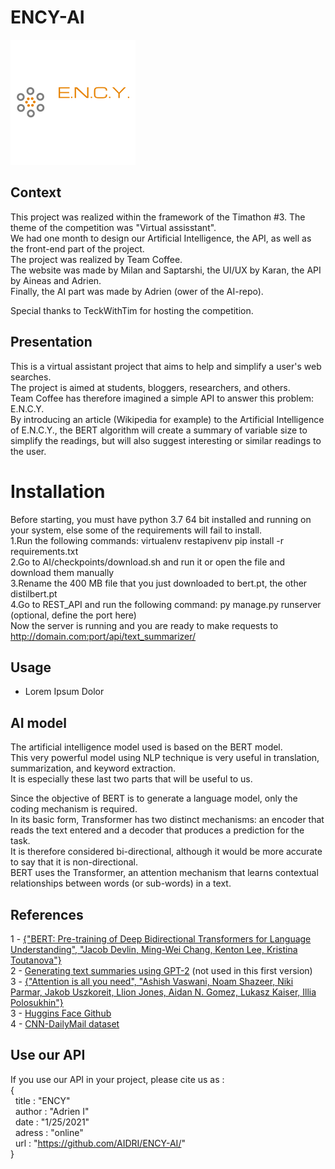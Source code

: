 # ENCY-AI

![ENCY_logo](/assets/ency_logo.png)

## Context

This project was realized within the framework of the Timathon #3. The theme of the competition was "Virtual assisstant".  
We had one month to design our Artificial Intelligence, the API, as well as the front-end part of the project.  
The project was realized by Team Coffee.  
The website was made by Milan and Saptarshi, the UI/UX by Karan, the API by Aineas and Adrien.  
Finally, the AI part was made by Adrien (ower of the AI-repo).  

Special thanks to TeckWithTim for hosting the competition.

## Presentation

This is a virtual assistant project that aims to help and simplify a user's web searches.  
The project is aimed at students, bloggers, researchers, and others.  
Team Coffee has therefore imagined a simple API to answer this problem: E.N.C.Y.  
By introducing an article (Wikipedia for example) to the Artificial Intelligence of E.N.C.Y., the BERT algorithm will create a summary of variable size to simplify the readings, but will also suggest interesting or similar readings to the user.

# Installation
Before starting, you must have python 3.7 64 bit installed and running on your system, else some of the
requirements will fail to install.          
1.Run the following commands: virtualenv restapivenv pip install -r requirements.txt            
2.Go to AI/checkpoints/download.sh and run it or open the file and download them manually           
3.Rename the 400 MB file that you just downloaded to bert.pt, the other distilbert.pt          
4.Go to REST_API and run the following command: py manage.py runserver (optional, define the port here)         
Now the server is running and you are ready to make requests to http://domain.com:port/api/text_summarizer/


## Usage

- Lorem Ipsum Dolor

## AI model

The artificial intelligence model used is based on the BERT model.  
This very powerful model using NLP technique is very useful in translation, summarization, and keyword extraction.  
It is especially these last two parts that will be useful to us.  

Since the objective of BERT is to generate a language model, only the coding mechanism is required.  
In its basic form, Transformer has two distinct mechanisms: an encoder that reads the text entered and a decoder that produces a prediction for the task.  
It is therefore considered bi-directional, although it would be more accurate to say that it is non-directional.  
BERT uses the Transformer, an attention mechanism that learns contextual relationships between words (or sub-words) in a text.

## References

1 - [{"BERT: Pre-training of Deep Bidirectional Transformers for Language Understanding", "Jacob Devlin, Ming-Wei Chang, Kenton Lee, Kristina Toutanova"}](https://arxiv.org/pdf/1810.04805.pdf)   
2 - [Generating text summaries using GPT-2](https://blog.paperspace.com/generating-text-summaries-gpt-2/) (not used in this first version)  
3 - [{"Attention is all you need", "Ashish Vaswani, Noam Shazeer, Niki Parmar, Jakob Uszkoreit, Llion Jones, Aidan N. Gomez, Lukasz Kaiser, Illia Polosukhin"}](https://arxiv.org/abs/1706.03762)  
3 - [Huggins Face Github](https://github.com/huggingface/transformers)  
4 - [CNN-DailyMail dataset](https://github.com/JafferWilson/Process-Data-of-CNN-DailyMail)  

## Use our API  

If you use our API in your project, please cite us as :  
{  
&nbsp;&nbsp;title : "ENCY"  
&nbsp;&nbsp;author : "Adrien I"  
&nbsp;&nbsp;date : "1/25/2021"  
&nbsp;&nbsp;adress : "online"  
&nbsp;&nbsp;url : "https://github.com/AIDRI/ENCY-AI/"  
}
